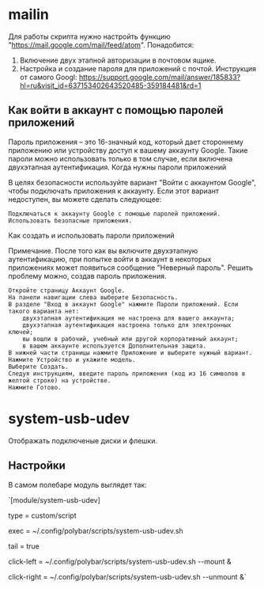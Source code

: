 # mailin

Для работы скрипта нужно настройть функцию "https://mail.google.com/mail/feed/atom".
Понадобится:
  1. Включение двух этапной авторизации в почтовом ящике.
  2. Настройка и создание пароля для приложений с почтой.
Инструкция от самого Googl: https://support.google.com/mail/answer/185833?hl=ru&visit_id=637153402643520485-359184481&rd=1

## Как войти в аккаунт с помощью паролей приложений

Пароль приложения – это 16-значный код, который дает стороннему приложению или устройству доступ к вашему аккаунту Google. Такие пароли можно использовать только в том случае, если включена двухэтапная аутентификация.
Когда нужны пароли приложений

В целях безопасности используйте вариант "Войти с аккаунтом Google", чтобы подключать приложения к аккаунту. Если этот вариант недоступен, вы можете сделать следующее:

    Подключаться к аккаунту Google с помощью паролей приложений.
    Использовать безопасные приложения.

Как создать и использовать пароли приложений

Примечание. После того как вы включите двухэтапную аутентификацию, при попытке войти в аккаунт в некоторых приложениях может появиться сообщение "Неверный пароль". Решить проблему можно, создав пароль приложения.

    Откройте страницу Аккаунт Google.
    На панели навигации слева выберите Безопасность.
    В разделе "Вход в аккаунт Google" нажмите Пароли приложений. Если такого варианта нет:
        двухэтапная аутентификация не настроена для вашего аккаунта;
        двухэтапная аутентификация настроена только для электронных ключей;
        вы вошли в рабочий, учебный или другой корпоративный аккаунт;
        в вашем аккаунте используется Дополнительная защита.
    В нижней части страницы нажмите Приложение и выберите нужный вариант.
    Нажмите Устройство и укажите модель.
    Выберите Создать.
    Следуя инструкциям, введите пароль приложения (код из 16 символов в желтой строке) на устройстве.
    Нажмите Готово.

# system-usb-udev
Отображать подключеные диски и флешки.
## Настройки
В самом полебаре модуль выглядет так:

`[module/system-usb-udev]

type = custom/script

exec = ~/.config/polybar/scripts/system-usb-udev.sh

tail = true

click-left = ~/.config/polybar/scripts/system-usb-udev.sh --mount &

click-right = ~/.config/polybar/scripts/system-usb-udev.sh --unmount &`


